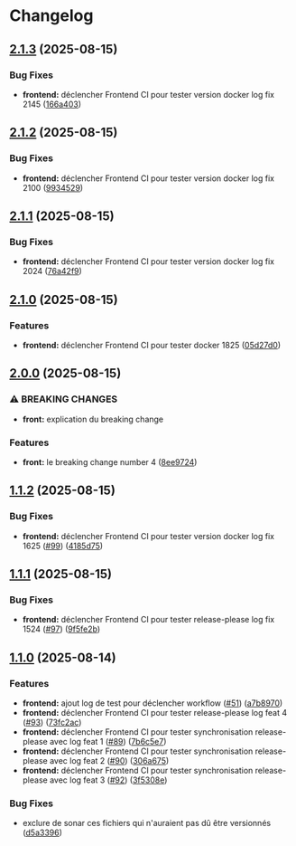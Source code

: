 # Changelog

## [2.1.3](https://github.com/cpierres/P10cicd/compare/bobapp-frontend-v2.1.2...bobapp-frontend-v2.1.3) (2025-08-15)


### Bug Fixes

* **frontend:** déclencher Frontend CI pour tester version docker log fix 2145 ([166a403](https://github.com/cpierres/P10cicd/commit/166a403c5bfa6ed57237f2d2ce2588fb22abb9a6))

## [2.1.2](https://github.com/cpierres/P10cicd/compare/bobapp-frontend-v2.1.1...bobapp-frontend-v2.1.2) (2025-08-15)


### Bug Fixes

* **frontend:** déclencher Frontend CI pour tester version docker log fix 2100 ([9934529](https://github.com/cpierres/P10cicd/commit/9934529ef43ace982675db196e9ed5d14749c4bd))

## [2.1.1](https://github.com/cpierres/P10cicd/compare/bobapp-frontend-v2.1.0...bobapp-frontend-v2.1.1) (2025-08-15)


### Bug Fixes

* **frontend:** déclencher Frontend CI pour tester version docker log fix 2024 ([76a42f9](https://github.com/cpierres/P10cicd/commit/76a42f98b687d6d3aa75dd9d9d0b5de96968b2ea))

## [2.1.0](https://github.com/cpierres/P10cicd/compare/bobapp-frontend-v2.0.0...bobapp-frontend-v2.1.0) (2025-08-15)


### Features

* **frontend:** déclencher Frontend CI pour tester docker 1825 ([05d27d0](https://github.com/cpierres/P10cicd/commit/05d27d0def02417f26ea9826fa4192edf2a6f0c1))

## [2.0.0](https://github.com/cpierres/P10cicd/compare/bobapp-frontend-v1.1.2...bobapp-frontend-v2.0.0) (2025-08-15)


### ⚠ BREAKING CHANGES

* **front:** explication du breaking change

### Features

* **front:** le breaking change number 4 ([8ee9724](https://github.com/cpierres/P10cicd/commit/8ee9724e6bd2d5e7a4266eaabe39182d39435c6a))

## [1.1.2](https://github.com/cpierres/P10cicd/compare/bobapp-frontend-v1.1.1...bobapp-frontend-v1.1.2) (2025-08-15)


### Bug Fixes

* **frontend:** déclencher Frontend CI pour tester version docker log fix 1625 ([#99](https://github.com/cpierres/P10cicd/issues/99)) ([4185d75](https://github.com/cpierres/P10cicd/commit/4185d7545cf85eb8c58d5d5592b7eb1b057bb92a))

## [1.1.1](https://github.com/cpierres/P10cicd/compare/bobapp-frontend-v1.1.0...bobapp-frontend-v1.1.1) (2025-08-15)


### Bug Fixes

* **frontend:** déclencher Frontend CI pour tester  release-please log fix 1524 ([#97](https://github.com/cpierres/P10cicd/issues/97)) ([9f5fe2b](https://github.com/cpierres/P10cicd/commit/9f5fe2bcf8a948454644794f36cffb6b426484d0))

## [1.1.0](https://github.com/cpierres/P10cicd/compare/bobapp-frontend-v1.0.0...bobapp-frontend-v1.1.0) (2025-08-14)


### Features

* **frontend:** ajout log de test pour déclencher workflow ([#51](https://github.com/cpierres/P10cicd/issues/51)) ([a7b8970](https://github.com/cpierres/P10cicd/commit/a7b8970e8de3fb20c331c494da7b37efe20ece5f))
* **frontend:** déclencher Frontend CI pour tester  release-please log feat 4 ([#93](https://github.com/cpierres/P10cicd/issues/93)) ([73fc2ac](https://github.com/cpierres/P10cicd/commit/73fc2ac96ad8f1ca3809e1ea20f1488bdefbab6b))
* **frontend:** déclencher Frontend CI pour tester synchronisation release-please avec log feat 1 ([#89](https://github.com/cpierres/P10cicd/issues/89)) ([7b6c5e7](https://github.com/cpierres/P10cicd/commit/7b6c5e75affcf22790396a54f1a7a255175139d6))
* **frontend:** déclencher Frontend CI pour tester synchronisation release-please avec log feat 2 ([#90](https://github.com/cpierres/P10cicd/issues/90)) ([306a675](https://github.com/cpierres/P10cicd/commit/306a675e7f101d09385f505865f57745ffed3ed9))
* **frontend:** déclencher Frontend CI pour tester synchronisation release-please avec log feat 3 ([#92](https://github.com/cpierres/P10cicd/issues/92)) ([3f5308e](https://github.com/cpierres/P10cicd/commit/3f5308e22d84cb760c3f2bf2916d62db3372c526))


### Bug Fixes

* exclure de sonar ces fichiers qui n'auraient pas dû être versionnés ([d5a3396](https://github.com/cpierres/P10cicd/commit/d5a3396f638e70000185e1a813f84370cec877ab))
